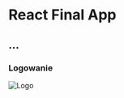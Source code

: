 # React Final App

## ...

### Logowanie

<img alt="Logo" src="http://maciejf.pl/reactApp/login_1.gif" style="max-width:100%;">
